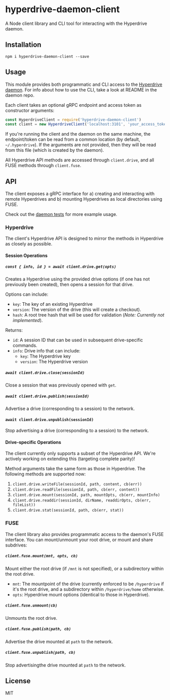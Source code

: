 # hyperdrive-daemon-client
A Node client library and CLI tool for interacting with the Hyperdrive daemon.

## Installation
`npm i hyperdrive-daemon-client --save`

## Usage
This module provides both programmatic and CLI access to the [Hyperdrive daemon](https://github.com/andrewosh/hyperdrive-daemon). For info about how to use the CLI, take a look at README in the daemon repo.

Each client takes an optional gRPC endpoint and access token as constructor arguments:
```js
const HyperdriveClient = require('hyperdrive-daemon-client')
const client = new HyperdriveClient('localhost:3101', 'your_access_token')
```

If you're running the client and the daemon on the same machine, the endpoint/token can be read from a common location (by default, `~/.hyperdrive`). If the arguments are not provided, then they will be read from this file (which is created by the daemon).

All Hyperdrive API methods are accessed through `client.drive`, and all FUSE methods through `client.fuse`.

## API
The client exposes a gRPC interface for a) creating and interacting with remote Hyperdrives and b) mounting Hyperdrives as local directories using FUSE.

Check out the [daemon tests](https://github.com/andrewosh/hyperdrive-daemon/blob/hyperdrive-api/test/hyperdrive.js) for more example usage.

### Hyperdrive
The client's Hyperdrive API is designed to mirror the methods in Hyperdrive as closely as possible. 

#### Session Operations

##### `const { info, id } = await client.drive.get(opts)`
Creates a Hyperdrive using the provided drive options (if one has not previously been created), then opens a session for that drive.

Options can include:
- `key`: The key of an existing Hyperdrive
- `version`: The version of the drive (this will create a checkout).
- `hash`: A root tree hash that will be used for validation (_Note: Currently not implemented_).

Returns:
- `id`: A session ID that can be used in subsequent drive-specific commands.
- `info`: Drive info that can include:
   - `key`: The Hyperdrive key
   - `version`: The Hyperdrive version
   
##### `await client.drive.close(sessionId)`
Close a session that was previously opened with `get`.

##### `await client.drive.publish(sessionId)`
Advertise a drive (corresponding to a session) to the network.

#### `await client.drive.unpublish(sessionId)`
Stop advertising a drive (corresponding to a session) to the network.

#### Drive-specific Operations
The client currently only supports a subset of the Hyperdrive API. We're actively working on extending this (targeting complete parity)! 

Method arguments take the same form as those in Hyperdrive. The following methods are supported now:
1. `client.drive.writeFile(sessionId, path, content, cb(err))`
2. `client.drive.readFile(sessionId, path, cb(err, content))`
3. `client.drive.mount(sessionId, path, mountOpts, cb(err, mountInfo)`
4. `client.drive.readdir(sessionId, dirName, readdirOpts, cb(err, fileList))`
5. `client.drive.stat(sessionId, path, cb(err, stat))`

### FUSE
The client library also provides programmatic access to the daemon's FUSE interface. You can mount/unmount your root drive, or mount and share subdrives:

##### `client.fuse.mount(mnt, opts, cb)`
Mount either the root drive (if `/mnt` is not specified), or a subdirectory within the root drive.
- `mnt`: The mountpoint of the drive (currently enforced to be `/hyperdrive` if it's the root drive, and a subdirectory within `/hyperdrive/home` otherwise.
- `opts`: Hyperdrive mount options (identical to those in Hyperdrive).

##### `client.fuse.unmount(cb)`
Unmounts the root drive.

##### `client.fuse.publish(path, cb)`
Advertise the drive mounted at `path` to the network.

##### `client.fuse.unpublish(path, cb)`
Stop advertisingthe drive mounted at `path` to the network.

## License
MIT
